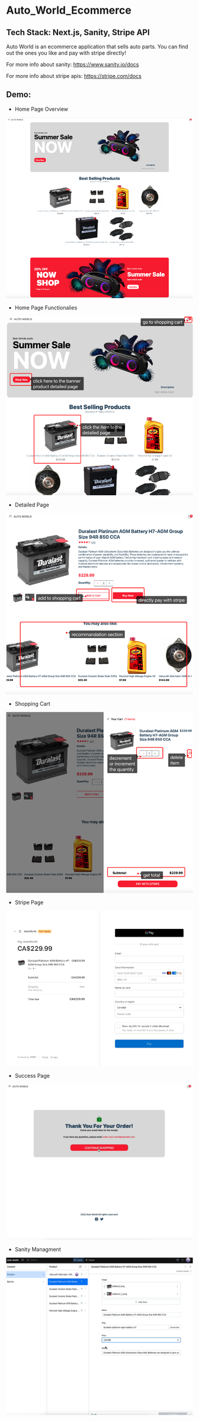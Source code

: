 # Auto_World_Ecommerce

## Tech Stack: Next.js, Sanity, Stripe API

Auto World is an ecommerce application that sells auto parts. You can find out the ones you like and pay with stripe directly! 

For more info about sanity: https://www.sanity.io/docs

For more info about stripe apis: https://stripe.com/docs

## Demo:

- Home Page Overview

<img src="https://raw.githubusercontent.com/hesihui/Auto_World_Ecommerce/main/demo_pic/home_page_overview.png"      alt="home_overview" />

- Home Page Functionalies 

<img src="https://raw.githubusercontent.com/hesihui/Auto_World_Ecommerce/main/demo_pic/homepage_functioanlities.png"      alt="home_overview" />

- Detailed Page

<img src="https://raw.githubusercontent.com/hesihui/Auto_World_Ecommerce/main/demo_pic/detailed_page.png"  alt="detail" />

- Shopping Cart

<img src="https://raw.githubusercontent.com/hesihui/Auto_World_Ecommerce/main/demo_pic/shopping_cart.png"  alt="detail" />

- Stripe Page

<img src="https://raw.githubusercontent.com/hesihui/Auto_World_Ecommerce/main/demo_pic/stripe_page.png"  alt="detail" />

- Success Page

<img src="https://raw.githubusercontent.com/hesihui/Auto_World_Ecommerce/main/demo_pic/success_page.png"  alt="detail" />

- Sanity Managment

<img src="https://raw.githubusercontent.com/hesihui/Auto_World_Ecommerce/main/demo_pic/sanity_management.png"  alt="detail" />